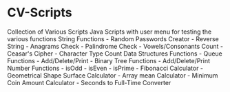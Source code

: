 # CV-Scripts
Collection of Various Scripts
Java Scripts with user menu for testing the various functions
  String Functions
    - Random Passwords Creator
    - Reverse String
    - Anagrams Check
    - Palindrome Check
    - Vowels/Consonants Count
    - Ceasar's Cipher
    - Character Type Count
  Data Structures Functions
    - Queue Functions
        - Add/Delete/Print
    - Binary Tree Functions
        - Add/Delete/Print
  Number Functions
    - isOdd
    - isEven
    - isPrime
    - Fibonacci Calculator
    - Geometrical Shape Surface Calculator
    - Array mean Calculator
    - Minimum Coin Amount Calculator
    - Seconds to Full-Time Converter
